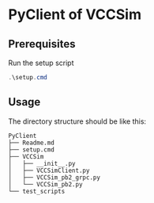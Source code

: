 # PyClient of VCCSim

## Prerequisites

Run the setup script

``` powershell
.\setup.cmd
```


## Usage

The directory structure should be like this:

``` file
PyClient
├── Readme.md
├── setup.cmd
├── VCCSim
│   ├── __init__.py
│   ├── VCCSimClient.py
│   ├── VCCSim_pb2_grpc.py
│   └── VCCSim_pb2.py
└── test_scripts
```
